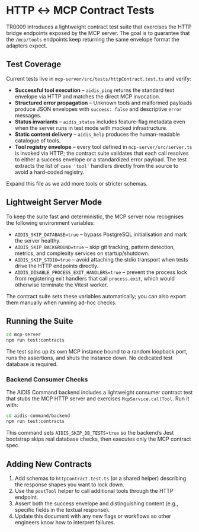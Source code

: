 # HTTP ↔ MCP Contract Tests

TR0009 introduces a lightweight contract test suite that exercises the HTTP bridge endpoints exposed by the MCP server. The goal is to guarantee that the `/mcp/tools` endpoints keep returning the same envelope format the adapters expect.

## Test Coverage

Current tests live in `mcp-server/src/tests/httpContract.test.ts` and verify:

- **Successful tool execution** – `aidis_ping` returns the standard text envelope via HTTP and matches the direct MCP invocation.
- **Structured error propagation** – Unknown tools and malformed payloads produce JSON envelopes with `success: false` and descriptive `error` messages.
- **Status invariants** – `aidis_status` includes feature-flag metadata even when the server runs in test mode with mocked infrastructure.
- **Static content delivery** – `aidis_help` produces the human-readable catalogue of tools.
- **Tool registry envelope** – every tool defined in `mcp-server/src/server.ts` is invoked via HTTP; the contract suite validates that each call resolves to either a success envelope or a standardized error payload. The test extracts the list of `case 'tool'` handlers directly from the source to avoid a hard-coded registry.

Expand this file as we add more tools or stricter schemas.

## Lightweight Server Mode

To keep the suite fast and deterministic, the MCP server now recognises the following environment variables:

- `AIDIS_SKIP_DATABASE=true` – bypass PostgreSQL initialisation and mark the server healthy.
- `AIDIS_SKIP_BACKGROUND=true` – skip git tracking, pattern detection, metrics, and complexity services on startup/shutdown.
- `AIDIS_SKIP_STDIO=true` – avoid attaching the stdio transport when tests drive the HTTP endpoints directly.
- `AIDIS_DISABLE_PROCESS_EXIT_HANDLERS=true` – prevent the process lock from registering exit handlers that call `process.exit`, which would otherwise terminate the Vitest worker.

The contract suite sets these variables automatically; you can also export them manually when running ad-hoc checks.

## Running the Suite

```bash
cd mcp-server
npm run test:contracts
```

The test spins up its own MCP instance bound to a random loopback port, runs the assertions, and shuts the instance down. No dedicated test database is required.

### Backend Consumer Checks

The AIDIS Command backend includes a lightweight consumer contract test that stubs the MCP HTTP server and exercises `McpService.callTool`. Run it with:

```bash
cd aidis-command/backend
npm run test:contracts
```

This command sets `AIDIS_SKIP_DB_TESTS=true` so the backend’s Jest bootstrap skips real database checks, then executes only the MCP contract spec.

## Adding New Contracts

1. Add schemas to `httpContract.test.ts` (or a shared helper) describing the response shapes you want to lock down.
2. Use the `postTool` helper to call additional tools through the HTTP endpoint.
3. Assert both the success envelope and distinguishing content (e.g., specific fields in the textual response).
4. Update this document with any new flags or workflows so other engineers know how to interpret failures.
